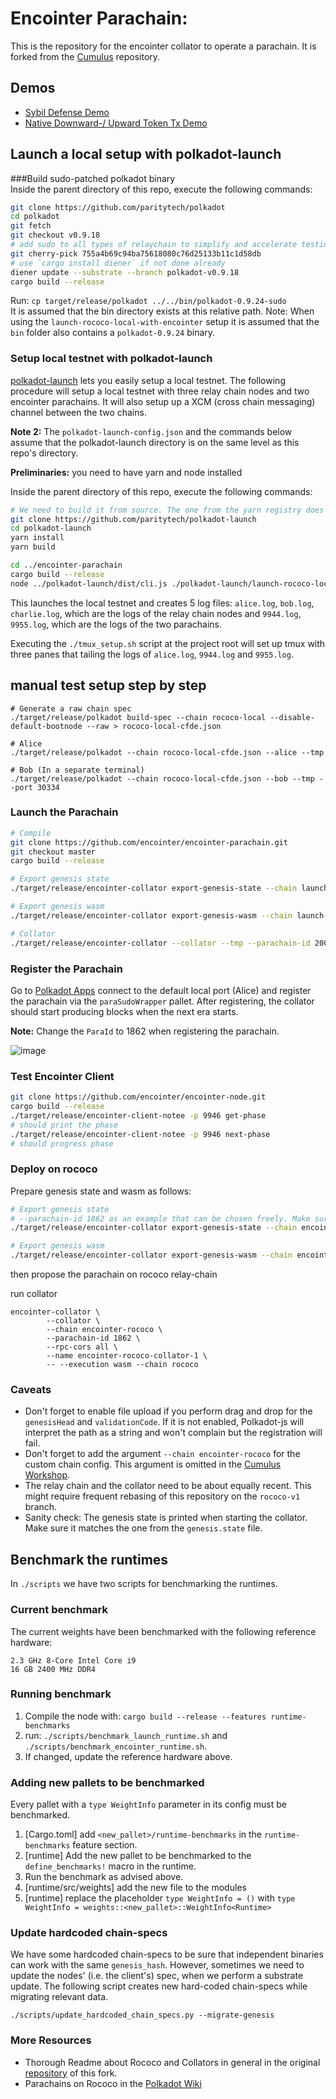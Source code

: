 # Encointer Parachain:

This is the repository for the encointer collator to operate a parachain. 
It is forked from the [Cumulus](https://github.com/paritytech/cumulus) repository.

## Demos

* [Sybil Defense Demo](docs/sybil-demo)
* [Native Downward-/ Upward Token Tx Demo](docs/downward-upward-native-token-tx)

## Launch a local setup with polkadot-launch

###Build sudo-patched polkadot binary  
Inside the parent directory of this repo, execute the following commands:
```bash
git clone https://github.com/paritytech/polkadot
cd polkadot
git fetch
git checkout v0.9.18
# add sudo to all types of relaychain to simplify and accelerate testing
git cherry-pick 755a4b69c94ba75618080c76d25133b11c1d58db
# use `cargo install diener` if not done already
diener update --substrate --branch polkadot-v0.9.18
cargo build --release
```

Run:
`cp target/release/polkadot ../../bin/polkadot-0.9.24-sudo`  
It is assumed that the bin directory exists at this relative path.
Note: When using the `launch-rococo-local-with-encointer` setup it is assumed that the `bin` folder also contains a `polkadot-0.9.24` binary.


### Setup local testnet with polkadot-launch
[polkadot-launch](https://github.com/paritytech/polkadot-launch) lets you easily setup a local testnet. The following procedure will setup a local testnet with three relay chain nodes and two encointer parachains. It will also setup up a XCM (cross chain messaging) channel between the two chains.

**Note 2:** The `polkadot-launch-config.json` and the commands below assume that the polkadot-launch directory is on the same level as this repo's directory.

**Preliminaries:** you need to have yarn and node installed

Inside the parent directory of this repo, execute the following commands:
```bash
# We need to build it from source. The one from the yarn registry does not work with our code.
git clone https://github.com/paritytech/polkadot-launch
cd polkadot-launch
yarn install
yarn build

cd ../encointer-parachain
cargo build --release
node ../polkadot-launch/dist/cli.js ./polkadot-launch/launch-rococo-local-with-launch.json
```

This launches the local testnet and creates 5 log files: `alice.log`, `bob.log`, `charlie.log`, which are the logs of the relay chain nodes and `9944.log`, `9955.log`, which are the logs of the two parachains.

Executing the `./tmux_setup.sh` script at the project root will set up tmux with three panes that tailing the logs of `alice.log`, `9944.log` and `9955.log`.

## manual test setup step by step

```
# Generate a raw chain spec
./target/release/polkadot build-spec --chain rococo-local --disable-default-bootnode --raw > rococo-local-cfde.json

# Alice
./target/release/polkadot --chain rococo-local-cfde.json --alice --tmp

# Bob (In a separate terminal)
./target/release/polkadot --chain rococo-local-cfde.json --bob --tmp --port 30334
```

### Launch the Parachain

```bash
# Compile
git clone https://github.com/encointer/encointer-parachain.git
git checkout master
cargo build --release

# Export genesis state
./target/release/encointer-collator export-genesis-state --chain launch-rococo-local --parachain-id 2000 > encointer-local-genesis.state

# Export genesis wasm
./target/release/encointer-collator export-genesis-wasm --chain launch-rococo-local > encointer-local-genesis.wasm

# Collator
./target/release/encointer-collator --collator --tmp --parachain-id 2000 --chain launch-rococo-local --port 40335 --ws-port 9946 -- --execution wasm --chain ../polkadot/rococo-local-cfde.json --port 30337 --ws-port 9981
```

### Register the Parachain
Go to [Polkadot Apps](https://polkadot.js.org/apps/) connect to the default local port (Alice) and register the parachain via the `paraSudoWrapper` pallet. After registering, the collator should start producing blocks when the next era starts.

**Note:** Change the `ParaId` to 1862 when registering the parachain.

![image](https://user-images.githubusercontent.com/2915325/99548884-1be13580-2987-11eb-9a8b-20be658d34f9.png)


### Test Encointer Client
```bash
git clone https://github.com/encointer/encointer-node.git
cargo build --release
./target/release/encointer-client-notee -p 9946 get-phase
# should print the phase
./target/release/encointer-client-notee -p 9946 next-phase
# should progress phase
```

### Deploy on rococo

Prepare genesis state and wasm as follows:

```bash
# Export genesis state
# --parachain-id 1862 as an example that can be chosen freely. Make sure to everywhere use the same parachain id
./target/release/encointer-collator export-genesis-state --chain encointer-rococo --parachain-id 1862 > encointer-rococo-genesis.state

# Export genesis wasm
./target/release/encointer-collator export-genesis-wasm --chain encointer-rococo > encointer-rococo-genesis.wasm

```
then propose the parachain on rococo relay-chain

run collator
```
encointer-collator \
        --collator \
        --chain encointer-rococo \
        --parachain-id 1862 \
        --rpc-cors all \
        --name encointer-rococo-collator-1 \
        -- --execution wasm --chain rococo 

```

### Caveats
* Don't forget to enable file upload if you perform drag and drop for the `genesisHead` and `validationCode`. If it is not enabled, Polkadot-js will interpret the path as a string and won't complain but the registration will fail.
* Don't forget to add the argument `--chain encointer-rococo` for the custom chain config. This argument is omitted in the [Cumulus Workshop](https://substrate.dev/cumulus-workshop/).
* The relay chain and the collator need to be about equally recent. This might require frequent rebasing of this repository on the `rococo-v1` branch.
* Sanity check: The genesis state is printed when starting the collator. Make sure it matches the one from the `genesis.state` file.

## Benchmark the runtimes
In `./scripts` we have two scripts for benchmarking the runtimes.

### Current benchmark
The current weights have been benchmarked with the following reference hardware:

    2.3 GHz 8-Core Intel Core i9
    16 GB 2400 MHz DDR4

### Running benchmark
1. Compile the node with: `cargo build --release --features runtime-benchmarks`
2. run: `./scripts/benchmark_launch_runtime.sh` and `./scripts/benchmark_encointer_runtime.sh`.
3. If changed, update the reference hardware above.

### Adding new pallets to be benchmarked
Every pallet with a `type WeightInfo` parameter in its config must be benchmarked.

1. [Cargo.toml] add `<new_pallet>/runtime-benchmarks` in the `runtime-benchmarks` feature section.
2. [runtime] Add the new pallet to be benchmarked to the `define_benchmarks!` macro in the runtime.
3. Run the benchmark as advised above.
4. [runtime/src/weights] add the new file to the modules
4. [runtime] replace the placeholder `type WeightInfo = ()` with `type WeightInfo = weights::<new_pallet>::WeightInfo<Runtime>`

### Update hardcoded chain-specs
We have some hardcoded chain-specs to be sure that independent binaries can work with the same `genesis_hash`. However,
sometimes we need to update the nodes' (i.e. the client's) spec, when we perform a substrate update. The following script
creates new hard-coded chain-specs while migrating relevant data.

`./scripts/update_hardcoded_chain_specs.py --migrate-genesis`


### More Resources
* Thorough Readme about Rococo and Collators in general in the original [repository](https://github.com/paritytech/cumulus) of this fork.
* Parachains on Rococo in the [Polkadot Wiki](https://wiki.polkadot.network/docs/en/build-parachains-rococo#rococo-v1-parachain-requirements)
